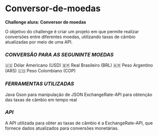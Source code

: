 # Conversor-de-moedas

**Challenge alura: Conversor de moedas**

O objetivo do challenge é criar um projeto em que permite realizar conversões entre diferentes moedas, utilizando taxas de câmbio atualizadas por meio de uma API.

### *CONVERSÃO PARA AS SEGUNINTE MOEDAS*
 🇺🇸 Dólar Americano (USD)
 🇧🇷 Real Brasileiro (BRL)
 🇦🇷 Peso Argentino (ARS)
 🇨🇴 Peso Colombiano (COP)

### *FERRAMENTAS UTILIZADAS*
Java
Gson para manipulação de JSON
ExchangeRate-API para obtenção das taxas de câmbio em tempo real

### *API*
A API utilizada para obter as taxas de câmbio é a ExchangeRate-API, que fornece dados atualizados para conversões monetárias.
